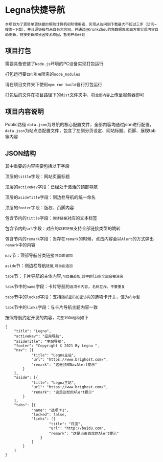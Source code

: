 # Legna快捷导航

`本项目为了更简单更快捷的帮助计算机初阶使用者，实现从访问到下载最大不超过三步（访问→搜索→下载），并且源链接均来自各大官网，并通过@KrunkZhou的免数据库爬虫方案实现内容自动更新，链接更新部分因技术原因，暂无开源计划`

## 项目打包

需要具备安装了`Node.js`环境的PC设备实现打包运行

打包运行要`自行引用`所需的`node_modules`

请在项目文件夹下使用`npm run build`自行打包运行

打包后的文件在项目路径下的`dist`文件夹中，将`全部内容`上传至服务器即可

## 项目内容说明

Public路径
   `data.json`为导航的核心配置文件，全部内容均通过json进行配置，`data.json`为站点总配置文件，包含了左侧分页设定、网站标题、页脚、展现tab等内容

## JSON结构
其中重要的内容需要包括以下字段

顶层的`tittle`字段：网站页面标题

顶层的`activeNav`字段：已经处于激活的顶部导航

顶层的`asideTitle`字段：侧边栏导航的统一命名

顶层的`footer`字段：版权、页脚内容

包含节内的`tittle`字段：`跳转链接`对应的文本标签

包含节内的`url`字段：对应的`跳转链接`支持全部链接类型的跳转

包含节内的`remark`字段：当存在`remark`的时候，点击内容会以`Alert`的方式弹出`remark`中的内容

`nav`节：顶部导航分类链接`可自由追加`

`aside`节：侧边栏导航`链接`,`可自由追加`

`tabs`节：卡片导航的主体内容,`可自由追加`,`其中的link全部会被渲染`

`tabs`节中的`name`字段：卡片导航的`选项卡内容`，`名称互斥，不要重复`

`tabs`节中的`locked`字段：支持`随机密码加密访问`的选项卡开关，值为`布尔型`

`tabs`节中的`links`字段：与卡片导航主题内容一致



按照导航约定开发的内容，`完整JSON结构`如下
```
{
    "title": "Legna",
    "activeNav": "应用导航",
    "asideTitle": "主站导航",
    "footer": "Copyright © 2021 By Legna ",
    "nav": [{
            "title": "Legna主站",
            "url": "https://www.brighost.com/",
            "remark": "这是顶部NavAlert提示"
        }
    ],
    "aside": [{
            "title": "Legna主站",
            "url": "https://www.brighost.com/",
            "remark": "这是边栏的Alert提示"
        }
    ],
    "tabs": [{
            "name": "选项卡1",
            "locked": false,
            "links": [{
                    "title": "百度",
                    "url": "http://baidu.com",
                    "remark": "这是点击百度的Alert提示"
                }
            ]
        }
    ]
}
```


